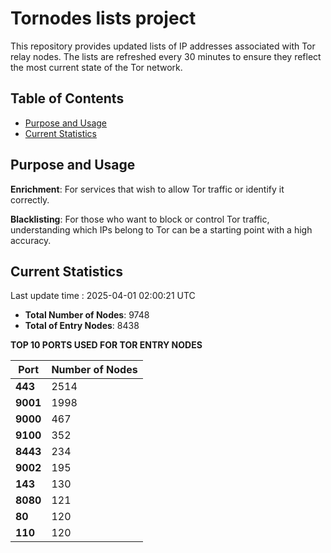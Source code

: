 # Tornodes lists project

This repository provides updated lists of IP addresses associated with Tor relay nodes. The lists are refreshed every 30 minutes to ensure they reflect the most current state of the Tor network.

## Table of Contents

- [Purpose and Usage](#purpose-and-usage)
- [Current Statistics](#current-statistics)


## Purpose and Usage

**Enrichment**: For services that wish to allow Tor traffic or identify it correctly.

**Blacklisting**: For those who want to block or control Tor traffic, understanding which IPs belong to Tor can be a starting point with a high accuracy.

## Current Statistics

Last update time : 2025-04-01 02:00:21 UTC

- **Total Number of Nodes**: 9748
- **Total of Entry Nodes**: 8438

**TOP 10 PORTS USED FOR TOR ENTRY NODES**

| **Port** | **Number of Nodes** |
|------|-----------------|
| **443**   | 2514  |
| **9001**   | 1998  |
| **9000**   | 467  |
| **9100**   | 352  |
| **8443**   | 234  |
| **9002**   | 195  |
| **143**   | 130  |
| **8080**   | 121  |
| **80**   | 120  |
| **110**   | 120  |

